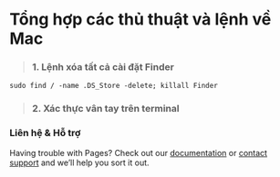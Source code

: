 # Tổng hợp các thủ thuật và lệnh về Mac

> ### 1. Lệnh xóa tất cả cài đặt Finder

```sudo find / -name .DS_Store -delete; killall Finder```



> ### 2. Xác thực vân tay trên terminal

### Liên hệ & Hỗ trợ

Having trouble with Pages? Check out our [documentation](https://docs.github.com/categories/github-pages-basics/) or [contact support](https://github.com/contact) and we’ll help you sort it out.
